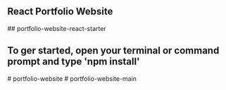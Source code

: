 ## React Portfolio Website 
##   p o r t f o l i o - w e b s i t e - r e a c t - s t a r t e r 

## To ger started, open your terminal or command prompt and type 'npm install'
 
 
#   p o r t f o l i o - w e b s i t e  
 #   p o r t f o l i o - w e b s i t e - m a i n  
 